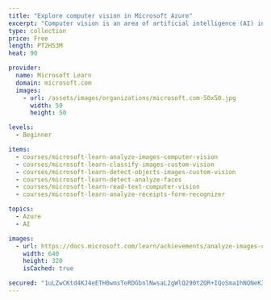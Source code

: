 ```yaml
---
title: "Explore computer vision in Microsoft Azure"
excerpt: "Computer vision is an area of artificial intelligence (AI) in which software systems are designed to perceive the world visually, though cameras, images, and video. There are multiple specific types of computer vision problem that AI engineers and data scientists can solve using a mix of custom machine learning models and platform-as-a-service (PaaS) solutions - including many cognitive services in Microsoft Azure."
type: collection
price: Free
length: PT2H53M
heat: 90

provider:
  name: Microsoft Learn
  domain: microsoft.com
  images:
    - url: /assets/images/organizations/microsoft.com-50x50.jpg
      width: 50
      height: 50

levels:
  - Beginner

items:
  - courses/microsoft-learn-analyze-images-computer-vision
  - courses/microsoft-learn-classify-images-custom-vision
  - courses/microsoft-learn-detect-objects-images-custom-vision
  - courses/microsoft-learn-detect-analyze-faces
  - courses/microsoft-learn-read-text-computer-vision
  - courses/microsoft-learn-analyze-receipts-form-recognizer

topics:
  - Azure
  - AI

images:
  - url: https://docs.microsoft.com/learn/achievements/analyze-images-computer-vision-social.png
    width: 640
    height: 320
    isCached: true

secured: "1uLZwCKtd4KJ4eETH0wmsTeRDGbnlNwsaL2gWlQ290tZQR+IQoSma1hNQNeK32JDAF2WNbXPjjBaBjNXA835Q6XTN9NiZCMz8ZtoWYzJslOURoMTJi6kUq5FSaAgfC2jVX/YgvNi0OfqNxzToCB7quMTszPEbm+Tyasq/Y9EG2VFM/szRd9GjKpfouv44llupeW/qlnMimIhEc90oCcge3zp7rof8CMlEysKPHFoL8cYCpF3OU2lNtAFM64Zv6SdqvyzJTCEytt3Oa1RqwyciXvJ+7vUj7D/Rpwy4rF6k4d23VP8HCZ/LsgAu3BudFoc0xOUnhhp/AbqoWn93dib/sucv3jUtP34WvIlAQcupF8=;WGxNWLYnspMwQujVXUm2sw=="
---
```


